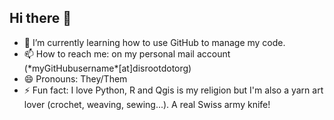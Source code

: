 ## Hi there 👋

- 🌱 I’m currently learning how to use GitHub to manage my code.
- 📫 How to reach me: on my personal mail account (\*myGitHubusername\*[at]disrootdotorg)
- 😄 Pronouns: They/Them
- ⚡ Fun fact: I love Python, R and Qgis is my religion but I'm also a yarn art lover (crochet, weaving, sewing...). A real Swiss army knife!
